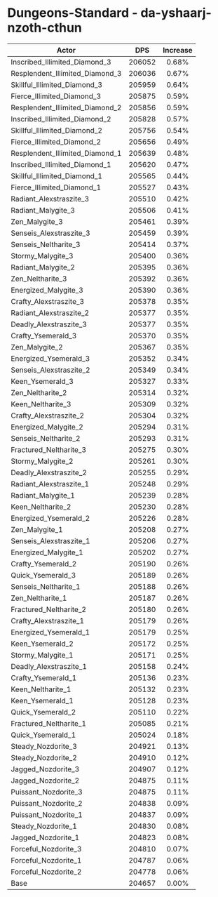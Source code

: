 # Dungeons-Standard - da-yshaarj-nzoth-cthun
| Actor | DPS | Increase |
|---|:---:|:---:|
|Inscribed_Illimited_Diamond_3|206052|0.68%|
|Resplendent_Illimited_Diamond_3|206036|0.67%|
|Skillful_Illimited_Diamond_3|205959|0.64%|
|Fierce_Illimited_Diamond_3|205875|0.59%|
|Resplendent_Illimited_Diamond_2|205856|0.59%|
|Inscribed_Illimited_Diamond_2|205828|0.57%|
|Skillful_Illimited_Diamond_2|205756|0.54%|
|Fierce_Illimited_Diamond_2|205656|0.49%|
|Resplendent_Illimited_Diamond_1|205639|0.48%|
|Inscribed_Illimited_Diamond_1|205620|0.47%|
|Skillful_Illimited_Diamond_1|205565|0.44%|
|Fierce_Illimited_Diamond_1|205527|0.43%|
|Radiant_Alexstraszite_3|205510|0.42%|
|Radiant_Malygite_3|205506|0.41%|
|Zen_Malygite_3|205461|0.39%|
|Senseis_Alexstraszite_3|205459|0.39%|
|Senseis_Neltharite_3|205414|0.37%|
|Stormy_Malygite_3|205400|0.36%|
|Radiant_Malygite_2|205395|0.36%|
|Zen_Neltharite_3|205392|0.36%|
|Energized_Malygite_3|205390|0.36%|
|Crafty_Alexstraszite_3|205378|0.35%|
|Radiant_Alexstraszite_2|205377|0.35%|
|Deadly_Alexstraszite_3|205377|0.35%|
|Crafty_Ysemerald_3|205370|0.35%|
|Zen_Malygite_2|205367|0.35%|
|Energized_Ysemerald_3|205352|0.34%|
|Senseis_Alexstraszite_2|205349|0.34%|
|Keen_Ysemerald_3|205327|0.33%|
|Zen_Neltharite_2|205314|0.32%|
|Keen_Neltharite_3|205309|0.32%|
|Crafty_Alexstraszite_2|205304|0.32%|
|Energized_Malygite_2|205294|0.31%|
|Senseis_Neltharite_2|205293|0.31%|
|Fractured_Neltharite_3|205275|0.30%|
|Stormy_Malygite_2|205261|0.30%|
|Deadly_Alexstraszite_2|205255|0.29%|
|Radiant_Alexstraszite_1|205248|0.29%|
|Radiant_Malygite_1|205239|0.28%|
|Keen_Neltharite_2|205230|0.28%|
|Energized_Ysemerald_2|205226|0.28%|
|Zen_Malygite_1|205208|0.27%|
|Senseis_Alexstraszite_1|205206|0.27%|
|Energized_Malygite_1|205202|0.27%|
|Crafty_Ysemerald_2|205190|0.26%|
|Quick_Ysemerald_3|205189|0.26%|
|Senseis_Neltharite_1|205188|0.26%|
|Zen_Neltharite_1|205187|0.26%|
|Fractured_Neltharite_2|205180|0.26%|
|Crafty_Alexstraszite_1|205179|0.26%|
|Energized_Ysemerald_1|205179|0.25%|
|Keen_Ysemerald_2|205172|0.25%|
|Stormy_Malygite_1|205171|0.25%|
|Deadly_Alexstraszite_1|205158|0.24%|
|Crafty_Ysemerald_1|205136|0.23%|
|Keen_Neltharite_1|205132|0.23%|
|Keen_Ysemerald_1|205128|0.23%|
|Quick_Ysemerald_2|205110|0.22%|
|Fractured_Neltharite_1|205085|0.21%|
|Quick_Ysemerald_1|205024|0.18%|
|Steady_Nozdorite_3|204921|0.13%|
|Steady_Nozdorite_2|204910|0.12%|
|Jagged_Nozdorite_3|204907|0.12%|
|Jagged_Nozdorite_2|204875|0.11%|
|Puissant_Nozdorite_3|204875|0.11%|
|Puissant_Nozdorite_2|204838|0.09%|
|Puissant_Nozdorite_1|204837|0.09%|
|Steady_Nozdorite_1|204830|0.08%|
|Jagged_Nozdorite_1|204823|0.08%|
|Forceful_Nozdorite_3|204810|0.07%|
|Forceful_Nozdorite_1|204787|0.06%|
|Forceful_Nozdorite_2|204778|0.06%|
|Base|204657|0.00%|

